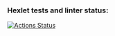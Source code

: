 ### Hexlet tests and linter status:
[![Actions Status](https://github.com/roza-ts/python-project-49/actions/workflows/hexlet-check.yml/badge.svg)](https://github.com/roza-ts/python-project-49/actions)
